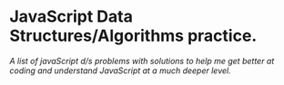 # JavaScript Data Structures/Algorithms practice. 
*A list of javaScript d/s problems with solutions to help me get better at coding and understand JavaScript at a much deeper level.*
